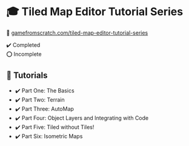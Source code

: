 # :mortar_board: Tiled Map Editor Tutorial Series

:link: [gamefromscratch.com/tiled-map-editor-tutorial-series](https://gamefromscratch.com/tiled-map-editor-tutorial-series/)

:heavy_check_mark: Completed  
:o: Incomplete

## :beginner: Tutorials

- :heavy_check_mark: Part One: The Basics
- :heavy_check_mark: Part Two: Terrain
- :heavy_check_mark: Part Three: AutoMap
- :heavy_check_mark: Part Four: Object Layers and Integrating with Code
- :heavy_check_mark: Part Five: Tiled without Tiles!
- :heavy_check_mark: Part Six: Isometric Maps

